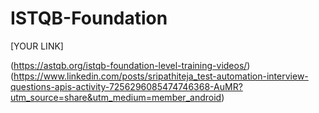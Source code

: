 # ISTQB-Foundation
[YOUR LINK] 

(https://astqb.org/istqb-foundation-level-training-videos/)
(https://www.linkedin.com/posts/sripathiteja_test-automation-interview-questions-apis-activity-7256296085474746368-AuMR?utm_source=share&utm_medium=member_android)
